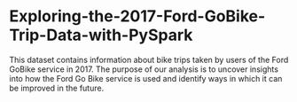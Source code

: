 # Exploring-the-2017-Ford-GoBike-Trip-Data-with-PySpark
This dataset contains information about bike trips taken by users of the Ford GoBike service in 2017. The purpose of our analysis is to uncover insights into how the Ford Go Bike service is used and identify ways in which it can be improved in the future. 

